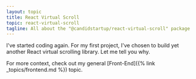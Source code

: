 ```yaml
---
layout: topic
title: React Virtual Scroll
topic: react-virtual-scroll
tagline: All about the "@candidstartup/react-virtual-scroll" package
---
```


I've started coding again. For my first project, I've chosen to build yet another React virtual scrolling library. Let me tell you why. 

For more context, check out my general [Front-End]({% link _topics/frontend.md %}) topic. 
